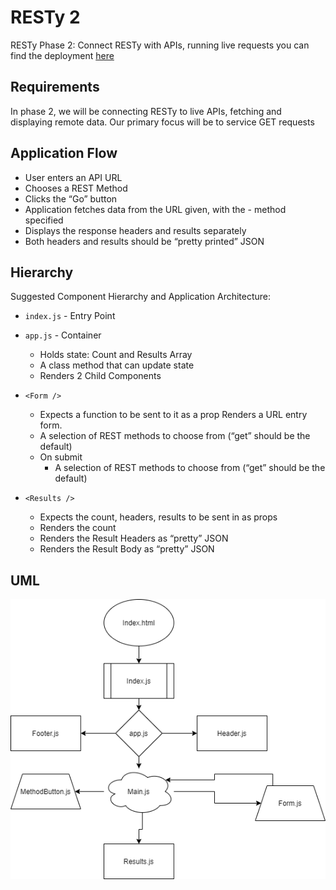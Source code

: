 # RESTy 2

RESTy Phase 2: Connect RESTy with APIs, running live requests
you can find the deployment [here](https://ibrahimbanat.github.io/RESTy-phase2/)

## Requirements

In phase 2, we will be connecting RESTy to live APIs, fetching and displaying remote data. Our primary focus will be to service GET requests

## Application Flow

- User enters an API URL
- Chooses a REST Method
- Clicks the “Go” button
- Application fetches data from the URL given, with the - method specified
- Displays the response headers and results separately
- Both headers and results should be “pretty printed” JSON

## Hierarchy

Suggested Component Hierarchy and Application Architecture:

- `index.js` - Entry Point
- `app.js` - Container

  - Holds state: Count and Results Array
  - A class method that can update state
  - Renders 2 Child Components

- `<Form />`

  - Expects a function to be sent to it as a prop
    Renders a URL entry form.
  - A selection of REST methods to choose from (“get” should be the default)
  - On submit
    - A selection of REST methods to choose from (“get” should be the default)

- `<Results />`

  - Expects the count, headers, results to be sent in as props
  - Renders the count
  - Renders the Result Headers as “pretty” JSON
  - Renders the Result Body as “pretty” JSON

## UML

![resty2](./public/assets/resty2.png)
